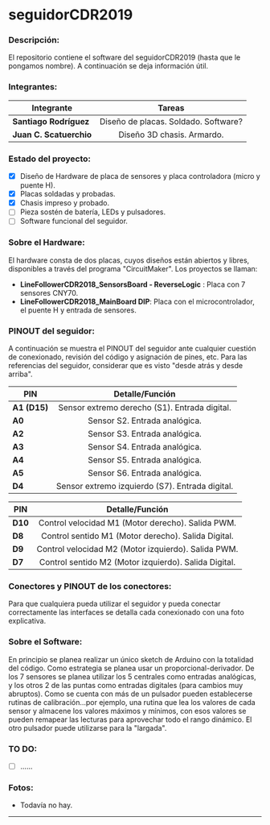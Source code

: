 # seguidorCDR2019

### Descripción:

El repositorio contiene el software del seguidorCDR2019 (hasta que le pongamos nombre). A continuación se deja información útil.

### Integrantes:

| Integrante             | Tareas           			  		           |
| -----------------------|:---------------------------------------:| 
| **Santiago Rodríguez** | Diseño de placas. Soldado. Software?    |
| **Juan C. Scatuerchio**| Diseño 3D chasis. Armardo.              |

### Estado del proyecto:
- [x] Diseño de Hardware de placa de sensores y placa controladora (micro y puente H).
- [x] Placas soldadas y probadas.
- [x] Chasis impreso y probado.
- [ ] Pieza sostén de batería, LEDs y pulsadores.
- [ ] Software funcional del seguidor.

### Sobre el Hardware:
El hardware consta de dos placas, cuyos diseños están abiertos y libres, disponibles a través del programa "CircuitMaker". Los proyectos se llaman:
 - **LineFollowerCDR2018_SensorsBoard - ReverseLogic** : Placa con 7 sensores CNY70.
 - **LineFollowerCDR2018_MainBoard DIP**: Placa con el microcontrolador, el puente H y entrada de sensores.
 
### PINOUT del seguidor:
A continuación se muestra el PINOUT del seguidor ante cualquier cuestión de conexionado, revisión del código y asignación de pines, etc. Para las referencias del seguidor, considerar que es visto "desde atrás y desde arriba".

| PIN                    | Detalle/Función   			  		                     |
| -----------------------|:-------------------------------------------------:| 
| **A1 (D15)**           | Sensor extremo derecho (S1). Entrada digital.     |
| **A0**                 | Sensor S2. Entrada analógica.                     |
| **A2**                 | Sensor S3. Entrada analógica.                     |
| **A3**                 | Sensor S4. Entrada analógica.                     |
| **A4**                 | Sensor S5. Entrada analógica.                     |
| **A5**                 | Sensor S6. Entrada analógica.                     |
| **D4**                 | Sensor extremo izquierdo (S7). Entrada digital.   |

| PIN                    | Detalle/Función   			  		                        |
| -----------------------|:----------------------------------------------------:| 
| **D10**                | Control velocidad M1 (Motor derecho). Salida PWM.    |
| **D8**                 | Control sentido M1 (Motor derecho). Salida Digital.  |
| **D9**                 | Control velocidad M2 (Motor izquierdo). Salida PWM.  |
| **D7**                 | Control sentido M2 (Motor izquierdo). Salida Digital.|

### Conectores y PINOUT de los conectores:
Para que cualquiera pueda utilizar el seguidor y pueda conectar correctamente las interfaces se detalla cada conexionado con una foto explicativa.


### Sobre el Software:
En principio se planea realizar un único sketch de Arduino con la totalidad del código. Como estrategia se planea usar un proporcional-derivador. De los 7 sensores se planea utilizar los 5 centrales como entradas analógicas, y los otros 2 de las puntas como entradas digitales (para cambios muy abruptos). Como se cuenta con más de un pulsador pueden establecerse rutinas de calibración...por ejemplo, una rutina que lea los valores de cada sensor y almacene los valores máximos y mínimos, con esos valores se pueden remapear las lecturas para aprovechar todo el rango dinámico. El otro pulsador puede utilizarse para la "largada".

### TO DO:

- [ ] ......

### Fotos:
- Todavía no hay.

* * *
